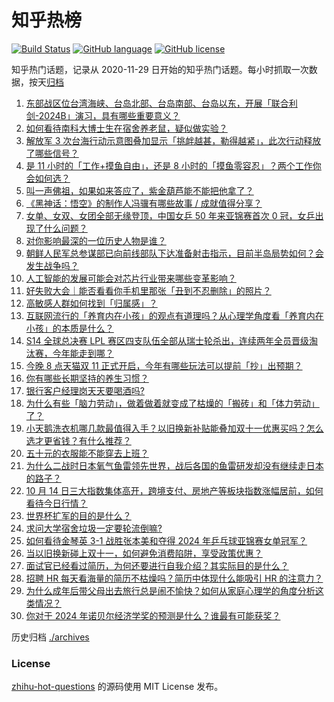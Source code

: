 # 知乎热榜
[![Build Status](https://github.com/ToWeLong/zhihu-hot-questions/workflows/CI/badge.svg)](https://github.com/ToWeLong/zhihu-hot-questions/actions)
[![GitHub language](https://img.shields.io/badge/language-golang-orange.svg)](https://golang.org/)
[![GitHub license](https://img.shields.io/github/license/ToWeLong/zhihu-hot-questions)](https://github.com/ToWeLong/zhihu-hot-questions/blob/main/LICENSE)

知乎热门话题，记录从 2020-11-29 日开始的知乎热门话题。每小时抓取一次数据，按天[归档](./archives)

<!-- BEGIN -->

1. [东部战区位台湾海峡、台岛北部、台岛南部、台岛以东，开展「联合利剑-2024B」演习，具有哪些重要意义？](https://www.zhihu.com/question/865408353)
1. [如何看待南科大博士生在宿舍养老鼠，疑似做实验？](https://www.zhihu.com/question/836456090)
1. [解放军 3 次台海行动示意图叠加显示「挑衅越甚，勒得越紧」，此次行动释放了哪些信号？](https://www.zhihu.com/question/867751953)
1. [是 11 小时的「工作+摸鱼自由」，还是 8 小时的「摸鱼零容忍」？两个工作你会如何选？](https://www.zhihu.com/question/792484124)
1. [叫一声佛祖，如果如来答应了，紫金葫芦能不能把他拿了？](https://www.zhihu.com/question/666822997)
1. [《黑神话：悟空》的制作人冯骥有哪些故事 / 成就值得分享？](https://www.zhihu.com/question/663810924)
1. [女单、女双、女团全部无缘登顶，中国女乒 50 年来亚锦赛首次 0 冠，女乒出现了什么问题？](https://www.zhihu.com/question/856317982)
1. [对你影响最深的一位历史人物是谁？](https://www.zhihu.com/question/801045546)
1. [朝鲜人民军总参谋部已向前线部队下达准备射击指示，目前半岛局势如何？会发生战争吗？](https://www.zhihu.com/question/860023603)
1. [人工智能的发展可能会对芯片行业带来哪些变革影响？](https://www.zhihu.com/question/827235247)
1. [好失败大会｜能否看看你手机里那张「丑到不忍删除」的照片？](https://www.zhihu.com/question/808201768)
1. [高敏感人群如何找到「归属感」？](https://www.zhihu.com/question/763135692)
1. [互联网流行的「养育内在小孩」的观点有道理吗？从心理学角度看「养育内在小孩」的本质是什么？](https://www.zhihu.com/question/671400773)
1. [S14 全球总决赛 LPL 赛区四支队伍全部从瑞士轮杀出，连续两年全员晋级淘汰赛，今年能走到哪？](https://www.zhihu.com/question/863262088)
1. [今晚 8 点天猫双 11 正式开启，今年有哪些玩法可以提前「抄」出预期？](https://www.zhihu.com/question/827039163)
1. [你有哪些长期坚持的养生习惯？](https://www.zhihu.com/question/490609326)
1. [银行客户经理岗天天要喝酒吗?](https://www.zhihu.com/question/435387611)
1. [为什么有些「脑力劳动」，做着做着就变成了枯燥的「搬砖」和「体力劳动」了？](https://www.zhihu.com/question/770843773)
1. [小天鹅洗衣机哪几款最值得入手？以旧换新补贴能叠加双十一优惠买吗？怎么选才更省钱？有什么推荐？](https://www.zhihu.com/question/832526899)
1. [五十元的衣服能不能穿去上班？](https://www.zhihu.com/question/867632434)
1. [为什么二战时日本氧气鱼雷领先世界，战后各国的鱼雷研发却没有继续走日本的路子？](https://www.zhihu.com/question/861798815)
1. [10 月 14 日三大指数集体高开，跨境支付、房地产等板块指数涨幅居前，如何看待今日行情？](https://www.zhihu.com/question/868857627)
1. [世界杯扩军的目的是什么？](https://www.zhihu.com/question/634324916)
1. [求问大学宿舍垃圾一定要轮流倒嘛?](https://www.zhihu.com/question/667437190)
1. [如何看待金琴英 3-1 战胜张本美和夺得 2024 年乒乓球亚锦赛女单冠军？](https://www.zhihu.com/question/858113940)
1. [当以旧换新碰上双十一，如何避免消费陷阱，享受政策优惠？](https://www.zhihu.com/question/855492637)
1. [面试官已经看过简历，为何还要进行自我介绍？其实际目的是什么？](https://www.zhihu.com/question/668869056)
1. [招聘 HR 每天看海量的简历不枯燥吗？简历中体现什么能吸引 HR 的注意力？](https://www.zhihu.com/question/668869104)
1. [为什么成年后带父母出去旅行总是闹不愉快？如何从家庭心理学的角度分析这类情况？](https://www.zhihu.com/question/671400730)
1. [你对于 2024 年诺贝尔经济学奖的预测是什么？谁最有可能获奖？](https://www.zhihu.com/question/666086006)

<!-- END -->

历史归档 [./archives](./archives)


### License
[zhihu-hot-questions](https://github.com/towelong/zhihu-hot-questions) 的源码使用 MIT License 发布。